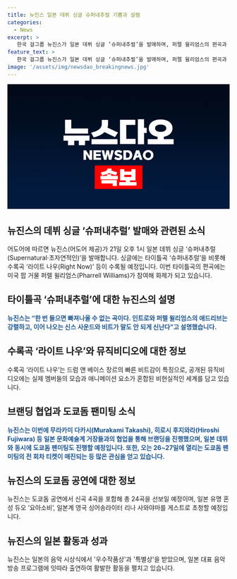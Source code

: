 ```yaml
---
title: 뉴진스 일본 데뷔 싱글 슈퍼내추럴 기쁨과 설렘
categories:
  - News
excerpt: >
   한국 걸그룹 뉴진스가 일본 데뷔 싱글 ‘슈퍼내추럴’을 발매하며, 퍼렐 윌리엄스의 편곡과 협업한 것으로 주목받고 있다. 노래의 강렬한 사운드와 댄스 퍼포먼스가 시선을 사로잡는데, 멤버들의 모습과 애니메이션 요소가 혼합된 비현실적인 뮤직비디오와 브랜딩 협업이 특징이다. 또한 데뷔 후 단 1년 11개월 만에 도쿄돔에 입성하며, 신곡 4곡을 포함한 24곡을 공연해 콘서트를 연상시키고 있다. 뉴진스는 일본에서도 높은 인기를 얻으며 음악 시상식 및 음악방송 프로그램에 출연하고 있다.
feature_text: >
   한국 걸그룹 뉴진스가 일본 데뷔 싱글 ‘슈퍼내추럴’을 발매하며, 퍼렐 윌리엄스의 편곡과 협업한 것으로 주목받고 있다. 노래의 강렬한 사운드와 댄스 퍼포먼스가 시선을 사로잡는데, 멤버들의 모습과 애니메이션 요소가 혼합된 비현실적인 뮤직비디오와 브랜딩 협업이 특징이다. 또한 데뷔 후 단 1년 11개월 만에 도쿄돔에 입성하며, 신곡 4곡을 포함한 24곡을 공연해 콘서트를 연상시키고 있다. 뉴진스는 일본에서도 높은 인기를 얻으며 음악 시상식 및 음악방송 프로그램에 출연하고 있다.
image: '/assets/img/newsdao_breakingnews.jpg'
---
```


<p><img src="/assets/img/newsdao_breakingnews.jpg" alt="implanttips 속보" /></p>

<h2 data-ke-size="size26">뉴진스의 데뷔 싱글 ‘슈퍼내추럴’ 발매와 관련된 소식</h2>

<p data-ke-size="size16">어도어에 따르면 뉴진스(어도어 제공)가 21일 오후 1시 일본 데뷔 싱글 ‘슈퍼내추럴(Supernatural·초자연적인)’을 발매합니다. 싱글에는 타이틀곡 ‘슈퍼내추럴’을 비롯해 수록곡 ‘라이트 나우(Right Now)’ 등이 수록될 예정입니다. 이번 타이틀곡의 편곡에는 미국 팝 거물 퍼렐 윌리엄스(Pharrell Williams)가 참여해 화제가 되고 있습니다.</p>

<h2 data-ke-size="size26">타이틀곡 ‘슈퍼내추럴’에 대한 뉴진스의 설명</h2>

<p data-ke-size="size16"><b><span style="color: #1a5490;">뉴진스는 “한 번 들으면 빠져나올 수 없는 곡이다. 인트로와 퍼렐 윌리엄스의 애드리브는 강렬하고, 이어 나오는 신스 사운드와 비트가 말도 안 되게 신난다”고 설명했습니다.</span></b></p>

<h2 data-ke-size="size26">수록곡 ‘라이트 나우’와 뮤직비디오에 대한 정보</h2>

<p data-ke-size="size16">수록곡 ‘라이트 나우’는 드럼 앤 베이스 장르의 빠른 비트감이 특징으로, 공개된 뮤직비디오에는 실제 멤버들의 모습과 애니메이션 요소가 혼합된 비현실적인 세계를 담고 있습니다.</p>

<h2 data-ke-size="size26">브랜딩 협업과 도쿄돔 팬미팅 소식</h2>

<p data-ke-size="size16"><b><span style="color: #1a5490;">뉴진스는 이번에 무라카미 다카시(Murakami Takashi), 히로시 후지와라(Hiroshi Fujiwara) 등 일본 문화예술계 거장들과의 협업을 통해 브랜딩을 진행했으며, 일본 데뷔와 동시에 도쿄돔 팬미팅도 진행할 예정입니다. 또한, 오는 26~27일에 열리는 도쿄돔 팬미팅의 전 회차 티켓이 매진되는 등 많은 관심을 얻고 있습니다.</span></b></p>

<h2 data-ke-size="size26">뉴진스의 도쿄돔 공연에 대한 정보</h2>

<p data-ke-size="size16">뉴진스는 도쿄돔 공연에서 신곡 4곡을 포함해 총 24곡을 선보일 예정이며, 일본 유명 혼성 듀오 ‘요아소비’, 일본계 영국 싱어송라이터 리나 사와야마를 게스트로 초청할 예정입니다.</p>

<h2 data-ke-size="size26">뉴진스의 일본 활동과 성과</h2>

<p data-ke-size="size16">뉴진스는 일본의 음악 시상식에서 '우수작품상'과 '특별상'을 받았으며, 일본 대표 음악방송 프로그램에 잇따라 출연하여 활발한 활동을 펼치고 있습니다.</p>

